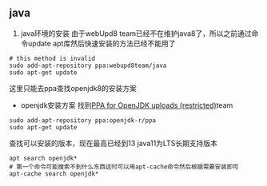 ## java
1. java环境的安装
由于webUpd8 team已经不在维护java8了，所以之前通过命令update apt库然后快速安装的方法已经不能用了
```
# this method is invalid
sudo add-apt-repository ppa:webupd8team/java
sudo apt-get update
```
这里只能去ppa查找openjdk8的安装方案
* openjdk安装方案
找到[PPA for OpenJDK uploads (restricted)](https://launchpad.net/~openjdk-r/+archive/ubuntu/ppa)team
```
sudo add-apt-repository ppa:openjdk-r/ppa
sudo apt-get update
```
查找可以安装的版本，现在最高已经到13 java11为LTS长期支持版本
```
apt search openjdk*
# 第一个命令可能搜索不到什么东西这时可以用apt-cache命令然后根据需要安装即可
apt-cache search openjdk*
```
